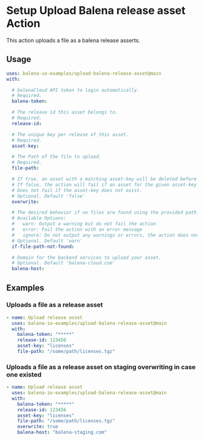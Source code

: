 # Setup Upload Balena release asset Action

This action uploads a file as a balena release asserts.

## Usage

```yaml
uses: balena-io-examples/upload-balena-release-asset@main
with:

  # balenaCloud API token to login automatically.
  # Required.
  balena-token:

  # The release id this asset belongs to.
  # Required.
  release-id:

  # The unique key per release of this asset.
  # Required.
  asset-key:

  # The Path of the file to upload.
  # Required.
  file-path:

  # If true, an asset with a matching asset-key will be deleted before a new one is uploaded.
  # If false, the action will fail if an asset for the given asset-key already exists.
  # Does not fail if the asset-key does not exist.
  # Optional. Default 'false'
  overwrite:

  # The desired behavior if no files are found using the provided path.
  # Available Options:
  #   warn: Output a warning but do not fail the action
  #   error: Fail the action with an error message
  #   ignore: Do not output any warnings or errors, the action does not fail
  # Optional. Default 'warn'
  if-file-path-not-found:

  # Domain for the backend services to upload your asset.
  # Optional. Default 'balena-cloud.com'
  balena-host:
```

## Examples

### Uploads a file as a release asset

```yaml
- name: Upload release asset
  uses: balena-io-examples/upload-balena-release-asset@main
  with:
    balena-token: "*****"
    release-id: 123456
    asset-key: "licenses"
    file-path: "/some/path/licenses.tgz"
```

### Uploads a file as a release asset on staging overwriting in case one existed

```yaml
- name: Upload release asset
  uses: balena-io-examples/upload-balena-release-asset@main
  with:
    balena-token: "*****"
    release-id: 123456
    asset-key: "licenses"
    file-path: "/some/path/licenses.tgz"
    overwrite: true
    balena-host: "balena-staging.com"
```
